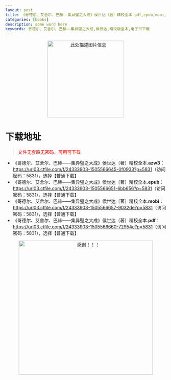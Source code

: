 ```yaml
---
layout: post
title: 《哥德尔、艾舍尔、巴赫——集异璧之大成》侯世达〔著〕精校全本 pdf,epub,mobi,azw3 电子书下载
categories: [books]
description: some word here
keywords: 哥德尔、艾舍尔、巴赫——集异璧之大成,侯世达,精校版全本,电子书下载
---
```


<div align="center"><img src="https://qweree.cn/wp-content/uploads/2025/05/gdeasebh.jpg" alt="此处描述图片信息" width="240px" height="auto"></div>

# 下载地址

> <p style="color:red" >文件无套路无密码，可用可下载</p>

- 《哥德尔、艾舍尔、巴赫——集异璧之大成》侯世达〔著〕精校全本.**azw3**：<https://url03.ctfile.com/f/24333903-1505566645-0f0933?p=5831>（访问密码：5831），选择【普通下载】
- 《哥德尔、艾舍尔、巴赫——集异璧之大成》侯世达〔著〕精校全本.**epub**：<https://url03.ctfile.com/f/24333903-1505566651-6bb656?p=5831>（访问密码：5831），选择【普通下载】
- 《哥德尔、艾舍尔、巴赫——集异璧之大成》侯世达〔著〕精校全本.**mobi**：<https://url03.ctfile.com/f/24333903-1505566657-9032de?p=5831>（访问密码：5831），选择【普通下载】
- 《哥德尔、艾舍尔、巴赫——集异璧之大成》侯世达〔著〕精校全本.**pdf**：<https://url03.ctfile.com/f/24333903-1505566660-72954c?p=5831>（访问密码：5831），选择【普通下载】

<div align="center"><img src="https://pic.imgdb.cn/item/6707df6bd29ded1a8ce37031.gif" alt="感谢！！！" width="420px" height="auto"/></div>
